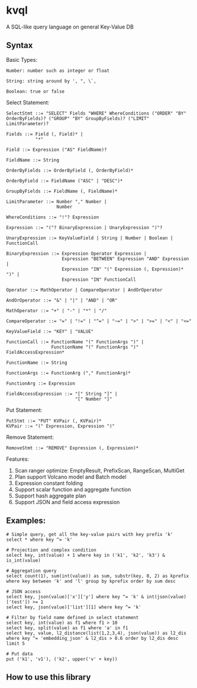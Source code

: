 # kvql 

A SQL-like query language on general Key-Value DB 

## Syntax

Basic Types:

```
Number: number such as integer or float

String: string around by ', ", \`,

Boolean: true or false
```

Select Statement:

```
SelectStmt ::= "SELECT" Fields "WHERE" WhereConditions ("ORDER" "BY" OrderByFields)? ("GROUP" "BY" GroupByFields)? ("LIMIT" LimitParameter)?

Fields ::= Field (, Field)* |
           "*"

Field ::= Expression ("AS" FieldName)?

FieldName ::= String

OrderByFields ::= OrderByField (, OrderByField)*

OrderByField ::= FieldName ("ASC" | "DESC")*

GroupByFields ::= FieldName (, FieldName)*

LimitParameter ::= Number "," Number |
                   Number

WhereConditions ::= "!"? Expression

Expression ::= "("? BinaryExpression | UnaryExpression ")"?

UnaryExpression ::= KeyValueField | String | Number | Boolean | FunctionCall

BinaryExpression ::= Expression Operator Expression |
                     Expression "BETWEEN" Expression "AND" Expression |
                     Expression "IN" "(" Expression (, Expression)* ")" |
                     Expression "IN" FunctionCall

Operator ::= MathOperator | CompareOperator | AndOrOperator

AndOrOperator ::= "&" | "|" | "AND" | "OR"

MathOperator ::= "+" | "-" | "*" | "/"

CompareOperator ::= "=" | "!=" | "^=" | "~=" | ">" | ">=" | "<" | "<="

KeyValueField ::= "KEY" | "VALUE"

FunctionCall ::= FunctionName "(" FunctionArgs ")" |
                 FunctionName "(" FunctionArgs ")" FieldAccessExpression*

FunctionName ::= String

FunctionArgs ::= FunctionArg ("," FunctionArg)*

FunctionArg ::= Expression

FieldAccessExpression ::= "[" String "]" |
                          "[" Number "]"
```

Put Statement:

```
PutStmt ::= "PUT" KVPair (, KVPair)*
KVPair ::= "(" Expression, Expression ")"
```

Remove Statement:

```
RemoveStmt ::= "REMOVE" Expression (, Expression)*
```

Features:

1. Scan ranger optimize: EmptyResult, PrefixScan, RangeScan, MultiGet
2. Plan support Volcano model and Batch model
3. Expression constant folding
4. Support scalar function and aggregate function
5. Support hash aggregate plan
6. Support JSON and field access expression

## Examples:

```
# Simple query, get all the key-value pairs with key prefix 'k'
select * where key ^= 'k'

# Projection and complex condition
select key, int(value) + 1 where key in ('k1', 'k2', 'k3') & is_int(value)

# Aggregation query
select count(1), sum(int(value)) as sum, substr(key, 0, 2) as kprefix where key between 'k' and 'l' group by kprefix order by sum desc

# JSON access
select key, json(value)['x']['y'] where key ^= 'k' & int(json(value)['test']) >= 1
select key, json(value)['list'][1] where key ^= 'k'

# Filter by field name defined in select statement
select key, int(value) as f1 where f1 > 10
select key, split(value) as f1 where 'a' in f1
select key, value, l2_distance(list(1,2,3,4), json(value)) as l2_dis where key ^= 'embedding_json' & l2_dis > 0.6 order by l2_dis desc limit 5

# Put data
put ('k1', 'v1'), ('k2', upper('v' + key))
```


## How to use this library

```
```
